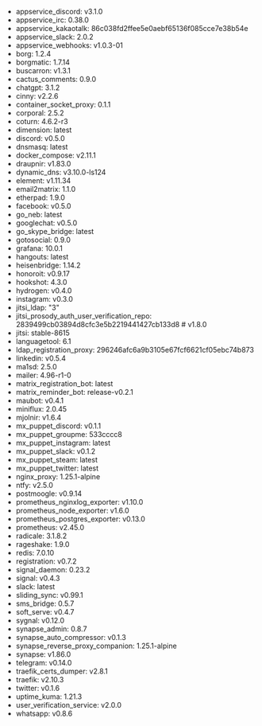 * appservice_discord: v3.1.0
* appservice_irc: 0.38.0
* appservice_kakaotalk: 86c038fd2ffee5e0aebf65136f085cce7e38b54e
* appservice_slack: 2.0.2
* appservice_webhooks: v1.0.3-01
* borg: 1.2.4
* borgmatic: 1.7.14
* buscarron: v1.3.1
* cactus_comments: 0.9.0
* chatgpt: 3.1.2
* cinny: v2.2.6
* container_socket_proxy: 0.1.1
* corporal: 2.5.2
* coturn: 4.6.2-r3
* dimension: latest
* discord: v0.5.0
* dnsmasq: latest
* docker_compose: v2.11.1
* draupnir: v1.83.0
* dynamic_dns: v3.10.0-ls124
* element: v1.11.34
* email2matrix: 1.1.0
* etherpad: 1.9.0
* facebook: v0.5.0
* go_neb: latest
* googlechat: v0.5.0
* go_skype_bridge: latest
* gotosocial: 0.9.0
* grafana: 10.0.1
* hangouts: latest
* heisenbridge: 1.14.2
* honoroit: v0.9.17
* hookshot: 4.3.0
* hydrogen: v0.4.0
* instagram: v0.3.0
* jitsi_ldap: "3"
* jitsi_prosody_auth_user_verification_repo: 2839499cb03894d8cfc3e5b2219441427cb133d8 # v1.8.0
* jitsi: stable-8615
* languagetool: 6.1
* ldap_registration_proxy: 296246afc6a9b3105e67fcf6621cf05ebc74b873
* linkedin: v0.5.4
* ma1sd: 2.5.0
* mailer: 4.96-r1-0
* matrix_registration_bot: latest
* matrix_reminder_bot: release-v0.2.1
* maubot: v0.4.1
* miniflux: 2.0.45
* mjolnir: v1.6.4
* mx_puppet_discord: v0.1.1
* mx_puppet_groupme: 533cccc8
* mx_puppet_instagram: latest
* mx_puppet_slack: v0.1.2
* mx_puppet_steam: latest
* mx_puppet_twitter: latest
* nginx_proxy: 1.25.1-alpine
* ntfy: v2.5.0
* postmoogle: v0.9.14
* prometheus_nginxlog_exporter: v1.10.0
* prometheus_node_exporter: v1.6.0
* prometheus_postgres_exporter: v0.13.0
* prometheus: v2.45.0
* radicale: 3.1.8.2
* rageshake: 1.9.0
* redis: 7.0.10
* registration: v0.7.2
* signal_daemon: 0.23.2
* signal: v0.4.3
* slack: latest
* sliding_sync: v0.99.1
* sms_bridge: 0.5.7
* soft_serve: v0.4.7
* sygnal: v0.12.0
* synapse_admin: 0.8.7
* synapse_auto_compressor: v0.1.3
* synapse_reverse_proxy_companion: 1.25.1-alpine
* synapse: v1.86.0
* telegram: v0.14.0
* traefik_certs_dumper: v2.8.1
* traefik: v2.10.3
* twitter: v0.1.6
* uptime_kuma: 1.21.3
* user_verification_service: v2.0.0
* whatsapp: v0.8.6
